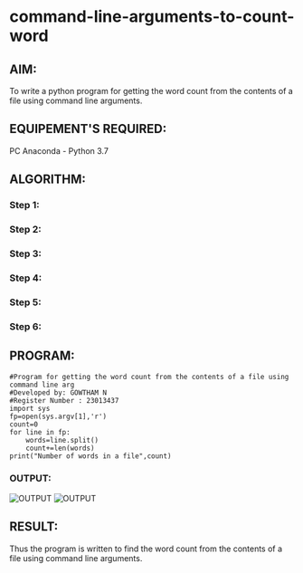 # command-line-arguments-to-count-word
## AIM:
To write a python program for getting the word count from the contents of a file using command line arguments.
## EQUIPEMENT'S REQUIRED: 
PC
Anaconda - Python 3.7
## ALGORITHM: 
### Step 1:

### Step 2: 
 
### Step 3: 

### Step 4:  

### Step 5: 

### Step 6: 

## PROGRAM:
~~~
#Program for getting the word count from the contents of a file using command line arg
#Developed by: GOWTHAM N
#Register Number : 23013437
import sys
fp=open(sys.argv[1],'r')
count=0
for line in fp:
    words=line.split()
    count+=len(words)
print("Number of words in a file",count)
~~~

### OUTPUT:
![OUTPUT](https://github.com/gowthamsec/command-line-arguments-to-count-word/assets/147933945/72c88225-a425-4a30-a1d7-222e302d1515)
![OUTPUT](https://github.com/gowthamsec/command-line-arguments-to-count-word/assets/147933945/9c526ab7-3e73-4cf2-8a50-e5090cec8ea2)

## RESULT:
Thus the program is written to find the word count from the contents of a file using command line arguments.
